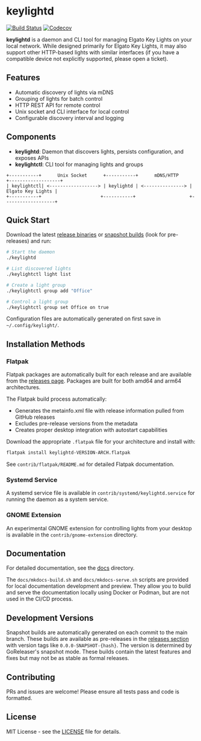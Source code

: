 # keylightd

[![Build Status](https://github.com/jmylchreest/keylightd/actions/workflows/release.yml/badge.svg)](https://github.com/jmylchreest/keylightd/actions)
[![Codecov](https://codecov.io/gh/jmylchreest/keylightd/branch/main/graph/badge.svg)](https://codecov.io/gh/jmylchreest/keylightd)

**keylightd** is a daemon and CLI tool for managing Elgato Key Lights on your local network. While designed primarily for Elgato Key Lights, it may also support other HTTP-based lights with similar interfaces (if you have a compatible device not explicitly supported, please open a ticket).

## Features
- Automatic discovery of lights via mDNS
- Grouping of lights for batch control
- HTTP REST API for remote control
- Unix socket and CLI interface for local control
- Configurable discovery interval and logging

## Components
- **keylightd**: Daemon that discovers lights, persists configuration, and exposes APIs
- **keylightctl**: CLI tool for managing lights and groups

```
+-----------+      Unix Socket      +-----------+      mDNS/HTTP      +-------------------+
| keylightctl| <------------------> | keylightd | <---------------> | Elgato Key Lights |
+-----------+                      +-----------+                    +-------------------+
```

## Quick Start

Download the latest [release binaries](https://github.com/jmylchreest/keylightd/releases) or [snapshot builds](https://github.com/jmylchreest/keylightd/releases) (look for pre-releases) and run:

```bash
# Start the daemon
./keylightd

# List discovered lights
./keylightctl light list

# Create a light group
./keylightctl group add "Office"

# Control a light group
./keylightctl group set Office on true
```

Configuration files are automatically generated on first save in `~/.config/keylight/`.

## Installation Methods

### Flatpak
Flatpak packages are automatically built for each release and are available from the [releases page](https://github.com/jmylchreest/keylightd/releases). Packages are built for both amd64 and arm64 architectures.

The Flatpak build process automatically:
- Generates the metainfo.xml file with release information pulled from GitHub releases
- Excludes pre-release versions from the metadata
- Creates proper desktop integration with autostart capabilities

Download the appropriate `.flatpak` file for your architecture and install with:
```bash
flatpak install keylightd-VERSION-ARCH.flatpak
```

See `contrib/flatpak/README.md` for detailed Flatpak documentation.

### Systemd Service
A systemd service file is available in `contrib/systemd/keylightd.service` for running the daemon as a system service.

### GNOME Extension
An experimental GNOME extension for controlling lights from your desktop is available in the `contrib/gnome-extension` directory.

## Documentation
For detailed documentation, see the [docs](./docs) directory.

The `docs/mkdocs-build.sh` and `docs/mkdocs-serve.sh` scripts are provided for local documentation development and preview. They allow you to build and serve the documentation locally using Docker or Podman, but are not used in the CI/CD process.

## Development Versions

Snapshot builds are automatically generated on each commit to the main branch. These builds are available as pre-releases in the [releases section](https://github.com/jmylchreest/keylightd/releases) with version tags like `0.0.0-SNAPSHOT-{hash}`. The version is determined by GoReleaser's snapshot mode. These builds contain the latest features and fixes but may not be as stable as formal releases.

## Contributing
PRs and issues are welcome! Please ensure all tests pass and code is formatted.

## License
MIT License - see the [LICENSE](LICENSE) file for details.
